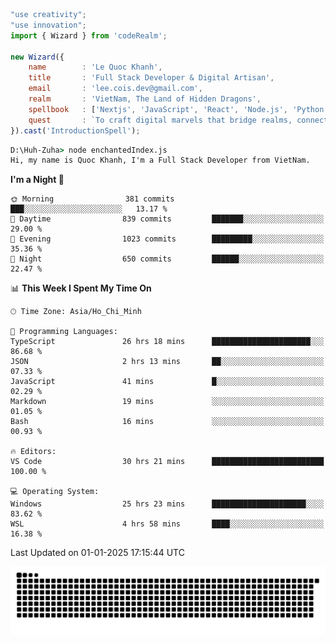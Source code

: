 <!--x axis divider-->

```js 
"use creativity";
"use innovation";
import { Wizard } from 'codeRealm';

new Wizard({
    name        : 'Le Quoc Khanh',
    title       : 'Full Stack Developer & Digital Artisan',
    email       : 'lee.cois.dev@gmail.com',
    realm       : 'VietNam, The Land of Hidden Dragons',
    spellbook   : ['Nextjs', 'JavaScript', 'React', 'Node.js', 'Python', 'Django', 'Cloud Services'],
    quest       : `To craft digital marvels that bridge realms, connect cultures, and bring imagination to life.`,
}).cast('IntroductionSpell');
```

```cmd
D:\Huh-Zuha> node enchantedIndex.js
Hi, my name is Quoc Khanh, I'm a Full Stack Developer from VietNam.
```
<!--START_SECTION:waka-->
**I'm a Night 🦉** 

```text
🌞 Morning                381 commits         ███░░░░░░░░░░░░░░░░░░░░░░   13.17 % 
🌆 Daytime                839 commits         ███████░░░░░░░░░░░░░░░░░░   29.00 % 
🌃 Evening                1023 commits        █████████░░░░░░░░░░░░░░░░   35.36 % 
🌙 Night                  650 commits         ██████░░░░░░░░░░░░░░░░░░░   22.47 % 
```


📊 **This Week I Spent My Time On** 

```text
🕑︎ Time Zone: Asia/Ho_Chi_Minh

💬 Programming Languages: 
TypeScript               26 hrs 18 mins      ██████████████████████░░░   86.68 % 
JSON                     2 hrs 13 mins       ██░░░░░░░░░░░░░░░░░░░░░░░   07.33 % 
JavaScript               41 mins             █░░░░░░░░░░░░░░░░░░░░░░░░   02.29 % 
Markdown                 19 mins             ░░░░░░░░░░░░░░░░░░░░░░░░░   01.05 % 
Bash                     16 mins             ░░░░░░░░░░░░░░░░░░░░░░░░░   00.93 % 

🔥 Editors: 
VS Code                  30 hrs 21 mins      █████████████████████████   100.00 % 

💻 Operating System: 
Windows                  25 hrs 23 mins      █████████████████████░░░░   83.62 % 
WSL                      4 hrs 58 mins       ████░░░░░░░░░░░░░░░░░░░░░   16.38 % 
```


 Last Updated on 01-01-2025 17:15:44 UTC
<!--END_SECTION:waka-->
<picture>
  <source media="(prefers-color-scheme: dark)" srcset="https://raw.githubusercontent.com/leecois/leecois/output/github-contribution-grid-snake-dark.svg">
  <source media="(prefers-color-scheme: light)" srcset="https://raw.githubusercontent.com/leecois/leecois/output/github-contribution-grid-snake.svg">
  <img alt="github contribution grid snake animation" src="https://raw.githubusercontent.com/leecois/leecois/output/github-contribution-grid-snake.svg">
</picture>
